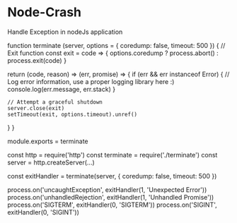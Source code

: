 # Node-Crash
Handle Exception in nodeJs application


function terminate (server, options = { coredump: false, timeout: 500 }) {
  // Exit function
  const exit = code => {
    options.coredump ? process.abort() : process.exit(code)
  }

  return (code, reason) => (err, promise) => {
    if (err && err instanceof Error) {
    // Log error information, use a proper logging library here :)
    console.log(err.message, err.stack)
    }

    // Attempt a graceful shutdown
    server.close(exit)
    setTimeout(exit, options.timeout).unref()
  }
}

module.exports = terminate

const http = require('http')
const terminate = require('./terminate')
const server = http.createServer(...)

const exitHandler = terminate(server, {
  coredump: false,
  timeout: 500
})

process.on('uncaughtException', exitHandler(1, 'Unexpected Error'))
process.on('unhandledRejection', exitHandler(1, 'Unhandled Promise'))
process.on('SIGTERM', exitHandler(0, 'SIGTERM'))
process.on('SIGINT', exitHandler(0, 'SIGINT'))
